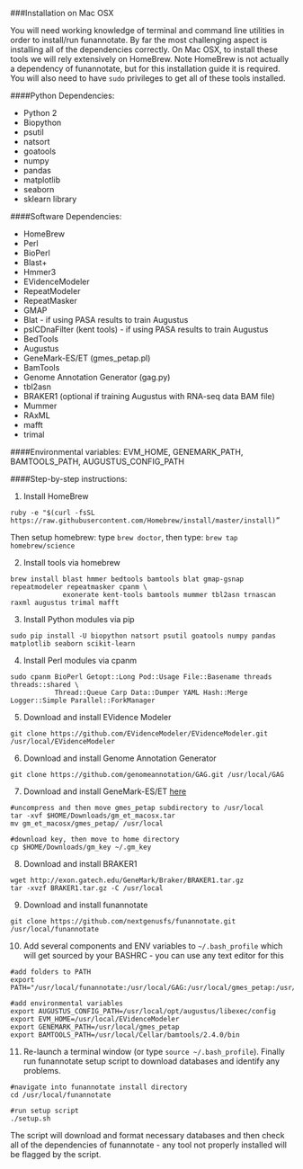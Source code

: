 ###Installation on Mac OSX

You will need working knowledge of terminal and command line utilities in order to install/run funannotate.  By far the most challenging aspect is installing all of the dependencies correctly.  On Mac OSX, to install these tools we will rely extensively on HomeBrew.  Note HomeBrew is not actually a dependency of funannotate, but for this installation guide it is required.  You will also need to have `sudo` privileges to get all of these tools installed.

####Python Dependencies:
* Python 2
* Biopython
* psutil
* natsort
* goatools
* numpy
* pandas
* matplotlib
* seaborn
* sklearn library

####Software Dependencies:
* HomeBrew
* Perl
* BioPerl
* Blast+
* Hmmer3
* EVidenceModeler
* RepeatModeler
* RepeatMasker
* GMAP
* Blat - if using PASA results to train Augustus
* pslCDnaFilter (kent tools) - if using PASA results to train Augustus
* BedTools
* Augustus
* GeneMark-ES/ET (gmes_petap.pl)
* BamTools
* Genome Annotation Generator (gag.py)
* tbl2asn
* BRAKER1 (optional if training Augustus with RNA-seq data BAM file)
* Mummer
* RAxML
* mafft
* trimal

####Environmental variables:
EVM_HOME, GENEMARK_PATH, BAMTOOLS_PATH, AUGUSTUS_CONFIG_PATH

####Step-by-step instructions:

1) Install HomeBrew
```
ruby -e "$(curl -fsSL https://raw.githubusercontent.com/Homebrew/install/master/install)”
```
Then setup homebrew: type `brew doctor`, then type: `brew tap homebrew/science`

2) Install tools via homebrew
```
brew install blast hmmer bedtools bamtools blat gmap-gsnap repeatmodeler repeatmasker cpanm \
             exonerate kent-tools bamtools mummer tbl2asn trnascan raxml augustus trimal mafft
```

3) Install Python modules via pip
```
sudo pip install -U biopython natsort psutil goatools numpy pandas matplotlib seaborn scikit-learn
```

4) Install Perl modules via cpanm
```
sudo cpanm BioPerl Getopt::Long Pod::Usage File::Basename threads threads::shared \
           Thread::Queue Carp Data::Dumper YAML Hash::Merge Logger::Simple Parallel::ForkManager
```

5) Download and install EVidence Modeler
```
git clone https://github.com/EVidenceModeler/EVidenceModeler.git /usr/local/EVidenceModeler
```

6) Download and install Genome Annotation Generator
```
git clone https://github.com/genomeannotation/GAG.git /usr/local/GAG
```

7) Download and install GeneMark-ES/ET [here](http://exon.gatech.edu/GeneMark/license_download.cgi)
```
#uncompress and then move gmes_petap subdirectory to /usr/local
tar -xvf $HOME/Downloads/gm_et_macosx.tar
mv gm_et_macosx/gmes_petap/ /usr/local

#download key, then move to home directory
cp $HOME/Downloads/gm_key ~/.gm_key
```

8) Download and install BRAKER1
```
wget http://exon.gatech.edu/GeneMark/Braker/BRAKER1.tar.gz
tar -xvzf BRAKER1.tar.gz -C /usr/local
```

9) Download and install funannotate
```
git clone https://github.com/nextgenusfs/funannotate.git /usr/local/funannotate
```

10) Add several components and ENV variables to `~/.bash_profile` which will get sourced by your BASHRC - you can use any text editor for this
```
#add folders to PATH
export PATH="/usr/local/funannotate:/usr/local/GAG:/usr/local/gmes_petap:/usr/local/BRAKER1:$PATH"

#add environmental variables
export AUGUSTUS_CONFIG_PATH=/usr/local/opt/augustus/libexec/config
export EVM_HOME=/usr/local/EVidenceModeler
export GENEMARK_PATH=/usr/local/gmes_petap
export BAMTOOLS_PATH=/usr/local/Cellar/bamtools/2.4.0/bin
```

11) Re-launch a terminal window (or type `source ~/.bash_profile`). Finally run funannotate setup script to download databases and identify any problems.
```
#navigate into funannotate install directory
cd /usr/local/funannotate

#run setup script
./setup.sh
```
The script will download and format necessary databases and then check all of the dependencies of funannotate - any tool not properly installed will be flagged by the script.
